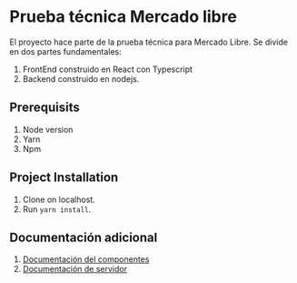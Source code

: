 # Prueba técnica Mercado libre

El proyecto hace parte de la prueba técnica para Mercado Libre. Se divide en dos partes fundamentales:

1. FrontEnd construido en React con Typescript
2. Backend construido en nodejs.


## Prerequisits

1. Node version
2. Yarn
3. Npm


## Project Installation

1. Clone on localhost.
2. Run `yarn install`.

## Documentación adicional
1. [Documentación del componentes](./components)
1. [Documentación de servidor](./server)